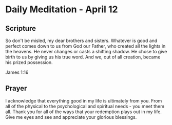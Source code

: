 # Daily Meditation - April 12

## Scripture

So don't be misled, my dear brothers and sisters. Whatever is good and perfect
comes down to us from God our Father, who created all the lights in the heavens.
He never changes or casts a shifting shadow. He chose to give birth to us by
giving us his true word. And we, out of all creation, became his prized
possession.

James 1:16


## Prayer

I acknowledge that everything good in my life is ultimately from you. From all
of the physical to the psychological and spiritual needs - you meet them all.
Thank you for all of the ways that your redemption plays out in my life.  Give
me eyes and see and appreciate your glorious blessings.

